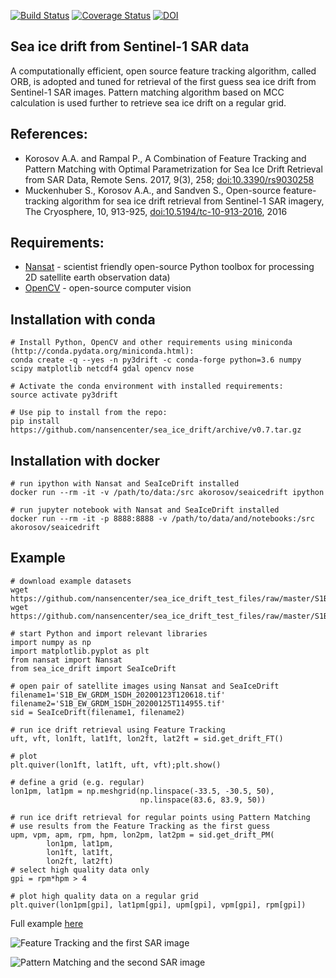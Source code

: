 [![Build Status](https://travis-ci.org/nansencenter/sea_ice_drift.svg?branch=master)](https://travis-ci.org/nansencenter/sea_ice_drift)
[![Coverage Status](https://coveralls.io/repos/nansencenter/sea_ice_drift/badge.svg?branch=master)](https://coveralls.io/r/nansencenter/sea_ice_drift)
[![DOI](https://zenodo.org/badge/46479183.svg)](https://zenodo.org/badge/latestdoi/46479183)

## Sea ice drift from Sentinel-1 SAR data

A computationally efficient, open source feature tracking algorithm,
called ORB, is adopted and tuned for retrieval of the first guess
sea ice drift from Sentinel-1 SAR images. Pattern matching algorithm
based on MCC calculation is used further to retrieve sea ice drift on a
regular grid.

## References:
 * Korosov A.A. and Rampal P., A Combination of Feature Tracking and Pattern Matching with Optimal Parametrization for Sea Ice Drift Retrieval from SAR Data, Remote Sens. 2017, 9(3), 258; [doi:10.3390/rs9030258](http://www.mdpi.com/2072-4292/9/3/258)
 * Muckenhuber S., Korosov A.A., and Sandven S., Open-source feature-tracking algorithm for sea ice drift retrieval from Sentinel-1 SAR imagery, The Cryosphere, 10, 913-925, [doi:10.5194/tc-10-913-2016](http://www.the-cryosphere.net/10/913/2016/), 2016

## Requirements:
 * [Nansat](https://github.com/nansencenter/nansat) - scientist friendly open-source Python toolbox for processing 2D satellite earth observation data)
 * [OpenCV](http://opencv.org) - open-source computer vision

## Installation with conda
```
# Install Python, OpenCV and other requirements using miniconda (http://conda.pydata.org/miniconda.html):
conda create -q --yes -n py3drift -c conda-forge python=3.6 numpy scipy matplotlib netcdf4 gdal opencv nose

# Activate the conda environment with installed requirements:
source activate py3drift

# Use pip to install from the repo:
pip install https://github.com/nansencenter/sea_ice_drift/archive/v0.7.tar.gz
```

## Installation with docker
```
# run ipython with Nansat and SeaIceDrift installed
docker run --rm -it -v /path/to/data:/src akorosov/seaicedrift ipython

# run jupyter notebook with Nansat and SeaIceDrift installed
docker run --rm -it -p 8888:8888 -v /path/to/data/and/notebooks:/src akorosov/seaicedrift
```


## Example
```
# download example datasets
wget https://github.com/nansencenter/sea_ice_drift_test_files/raw/master/S1B_EW_GRDM_1SDH_20200123T120618.tif
wget https://github.com/nansencenter/sea_ice_drift_test_files/raw/master/S1B_EW_GRDM_1SDH_20200125T114955.tif

# start Python and import relevant libraries
import numpy as np
import matplotlib.pyplot as plt
from nansat import Nansat
from sea_ice_drift import SeaIceDrift

# open pair of satellite images using Nansat and SeaIceDrift
filename1='S1B_EW_GRDM_1SDH_20200123T120618.tif'
filename2='S1B_EW_GRDM_1SDH_20200125T114955.tif'
sid = SeaIceDrift(filename1, filename2)

# run ice drift retrieval using Feature Tracking
uft, vft, lon1ft, lat1ft, lon2ft, lat2ft = sid.get_drift_FT()

# plot
plt.quiver(lon1ft, lat1ft, uft, vft);plt.show()

# define a grid (e.g. regular)
lon1pm, lat1pm = np.meshgrid(np.linspace(-33.5, -30.5, 50),
                             np.linspace(83.6, 83.9, 50))

# run ice drift retrieval for regular points using Pattern Matching
# use results from the Feature Tracking as the first guess
upm, vpm, apm, rpm, hpm, lon2pm, lat2pm = sid.get_drift_PM(
        lon1pm, lat1pm,
        lon1ft, lat1ft,
        lon2ft, lat2ft)
# select high quality data only
gpi = rpm*hpm > 4

# plot high quality data on a regular grid
plt.quiver(lon1pm[gpi], lat1pm[gpi], upm[gpi], vpm[gpi], rpm[gpi])

```
Full example [here](https://github.com/nansencenter/sea_ice_drift/blob/master/examples/simple.py)

![Feature Tracking and the first SAR image](https://raw.githubusercontent.com/nansencenter/sea_ice_drift/master/examples/sea_ice_drift_FT_img1.png)

![Pattern Matching and the second SAR image](https://raw.githubusercontent.com/nansencenter/sea_ice_drift/master/examples/sea_ice_drift_PM_img2.png)

